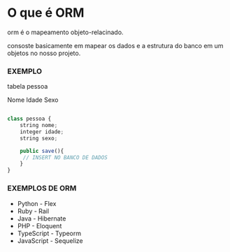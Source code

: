 # O que é ORM

orm é o mapeamento objeto-relacinado.

consoste basicamente em mapear os dados e a estrutura do banco em um objetos no nosso projeto.

### EXEMPLO

tabela pessoa

Nome Idade Sexo

```javascript

class pessoa {
    string nome;
    integer idade;
    string sexo;

    public save(){
     // INSERT NO BANCO DE DADOS
    }
}
```

### EXEMPLOS DE ORM 

- Python - Flex
- Ruby - Rail
- Java - Hibernate
- PHP - Eloquent
- TypeScript - Typeorm
- JavaScript - Sequelize

